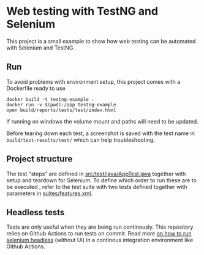 # Web testing with TestNG and Selenium

This project is a small example to show how web testing can be automated with Selenium and TestNG.


## Run

To avoid problems with environment setup, this project comes with a Dockerfile ready to use

```shell
docker build -t testng-example .
docker run -v $(pwd):/app testng-example
open build/reports/tests/test/index.html
```

If running on windows the volume mount and paths will need to be updated.

Before tearing down each test, a screenshot is saved with the test name in `build/test-results/test/` which can help troubleshooting.

## Project structure

The test "steps" are defined in [src/test/java/AppTest.java](src/test/java/AppTest.java) together with setup and teardown for Selenium. To define which order to run these are to be executed , refer to the test suite with two tests defined together with parameters in [suites/features.xml](suites/features.xml).

## Headless tests

Tests are only useful when they are being run continously. This repository relies on Github Actions to run tests on commit. Read more [on how to run selenium headless](https://www.linkedin.com/pulse/running-selenium-web-tests-github-actions-moataz-nabil/) (without UI) in a continous integration environment like Github Actions.